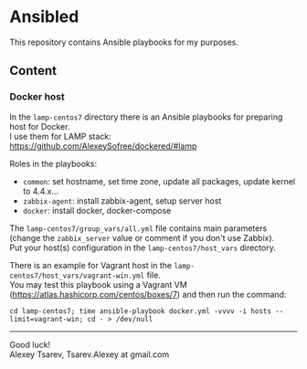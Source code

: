 # Ansibled
This repository contains Ansible playbooks for my purposes.

## Content
### Docker host
In the `lamp-centos7` directory there is an Ansible playbooks for preparing host for Docker.  
I use them for LAMP stack:  
https://github.com/AlexeySofree/dockered/#lamp  

Roles in the playbooks:
 - `common`: set hostname, set time zone, update all packages, update kernel to 4.4.x...
 - `zabbix-agent`: install zabbix-agent, setup server host
 - `docker`: install docker, docker-compose

The `lamp-centos7/group_vars/all.yml` file contains main parameters  
(change the `zabbix_server` value or comment if you don't use Zabbix).  
Put your host(s) configuration in the `lamp-centos7/host_vars` directory.

There is an example for Vagrant host in the `lamp-centos7/host_vars/vagrant-win.yml` file.  
You may test this playbook using a Vagrant VM (https://atlas.hashicorp.com/centos/boxes/7) and then run the command:
~~~
cd lamp-centos7; time ansible-playbook docker.yml -vvvv -i hosts --limit=vagrant-win; cd - > /dev/null
~~~


---
Good luck!  
Alexey Tsarev, Tsarev.Alexey at gmail.com
